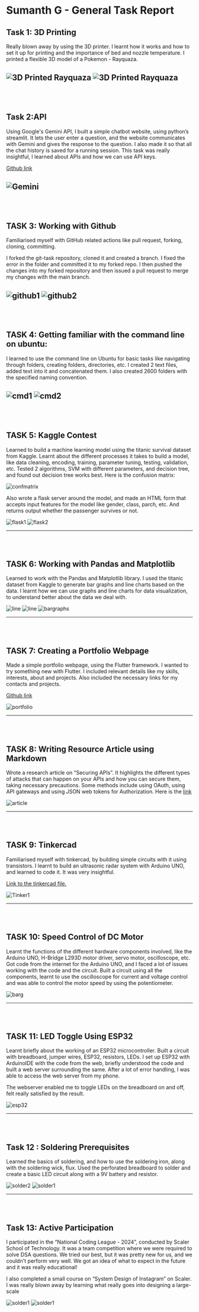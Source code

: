 #  Sumanth G - General Task Report

## Task 1: 3D Printing

Really blown away by using the 3D printer. I learnt how it works and how to set it up for printing and the importance of bed and nozzle temperature. I printed a flexible 3D model of a Pokemon - Rayquaza.

![3D Printed Rayquaza](https://github.com/Siuumanth/Marvel-Report---Level-0/blob/main/level%200/assets/rayq1.jpg?raw=true)
![3D Printed Rayquaza](https://github.com/Siuumanth/Marvel-Report---Level-0/blob/main/level%200/assets/rayq2.jpg?raw=true)
---
<br><br>



## Task 2:API

Using Google's Gemini API, I built a simple chatbot website, using python’s streamlit. It lets the user enter a question, and the website communicates with Gemini and gives the response to the question. I also made it so that all the chat history is saved for a running session. This task was really insightful, I learned about APIs and how we can use API keys.

[Github link](https://github.com/Siuumanth/Gemini-chatbot)

![Gemini](https://github.com/Siuumanth/Marvel-Report---Level-0/blob/main/level%200/assets/gemini.jpg?raw=true)
---

<br><br>

## TASK 3: Working with Github

Familiarised myself with GitHub related actions like pull request, forking, cloning, committing.

I forked the git-task repository, cloned it and created a branch. I fixed the error in the folder and committed it to my forked repo. I then pushed the changes into my forked repository and then issued a pull request to merge my changes with the main branch.

![github1](https://github.com/Siuumanth/Marvel-Report---Level-0/blob/main/level%200/assets/github1.jpg?raw=true)
![github2](https://github.com/Siuumanth/Marvel-Report---Level-0/blob/main/level%200/assets/github2.jpg?raw=true)
---
<br><br>

## TASK 4: Getting familiar with the command line on ubuntu:

I learned to use the command line on Ubuntu for basic tasks like navigating through folders, creating folders, directories, etc. I created 2 text files, added text into it and concatenated them. I also created 2600 folders with the specified naming convention.

![cmd1](https://github.com/Siuumanth/Marvel-Report---Level-0/blob/main/level%200/assets/cmd1.jpg?raw=true)
![cmd2](https://github.com/Siuumanth/Marvel-Report---Level-0/blob/main/level%200/assets/cmd2.jpg?raw=true)
---
<br><br>

## TASK 5: Kaggle Contest

Learned to build a machine learning model using the titanic survival dataset from Kaggle. Learnt about the different processes it takes to build a model, like data cleaning, encoding, training, parameter tuning, testing, validation, etc. Tested 2 algorithms, SVM with different parameters, and decision tree, and found out decision tree works best. Here is the confusion matrix:

![confmatrix](https://github.com/Siuumanth/Marvel-Report---Level-0/blob/main/level%200/assets/confmatrix.jpg?raw=true)

Also wrote a flask server around the model, and made an HTML form that accepts input features for the model like gender, class, parch, etc. And returns output whether the passenger survives or not.

![flask1](https://github.com/Siuumanth/Marvel-Report---Level-0/blob/main/level%200/assets/flask1.jpg?raw=true)
![flask2](https://github.com/Siuumanth/Marvel-Report---Level-0/blob/main/level%200/assets/flask2.jpg?raw=true)

---
<br><br>

## TASK 6: Working with Pandas and Matplotlib

Learned to work with the Pandas and Matplotlib library. I used the titanic dataset from Kaggle to generate bar graphs and line charts based on the data. I learnt how we can use graphs and line charts for data visualization, to understand better about the data we deal with.

![line](https://github.com/Siuumanth/Marvel-Report---Level-0/blob/main/level%200/assets/pandas.png?raw=true)
![line](https://github.com/Siuumanth/Marvel-Report---Level-0/blob/main/level%200/assets/linechart.png?raw=true)
![bargraphs](https://github.com/Siuumanth/Marvel-Report---Level-0/blob/main/level%200/assets/bargraphs.png?raw=true)

---
<br><br>

## TASK 7: Creating a Portfolio Webpage

Made a simple portfolio webpage, using the Flutter framework. I wanted to try something new with Flutter. I included relevant details like my skills, interests, about and projects. Also included the necessary links for my contacts and projects.

[Github link](https://github.com/Siuumanth/Flutter---portfolio)

![portfolio](https://github.com/Siuumanth/Marvel-Report---Level-0/blob/main/level%200/assets/portfolio.png?raw=true)

---
<br><br>

## TASK 8: Writing Resource Article using Markdown

Wrote a research article on “Securing APIs”. It highlights the different types of attacks that can happen on your APIs and how you can secure them, taking necessary precautions. Some methods include using OAuth, using API gateways and using JSON web tokens for Authorization. Here is the [link](https://hub.uvcemarvel.in/article/89e8678e-8c43-496a-b9e2-67947eaf55aa)

![article](https://github.com/Siuumanth/Marvel-Report---Level-0/blob/main/level%200/assets/article.png?raw=true)

---
<br><br>

## TASK 9: Tinkercad

Familiarised myself with tinkercad, by building simple circuits with it using transistors. I learnt to build an ultrasonic radar system with Arduino UNO, and learned to code it. It was very insightful.

[Link to the tinkercad file.](https://www.tinkercad.com/things/cNZ90iPHtjN-radar/editel?returnTo=%2Fthings%2FcNZ90iPHtjN-frantic-snicket-habbi) 

![Tinker1](https://github.com/Siuumanth/Marvel-Report---Level-0/blob/main/level%200/assets/Tinker.jpg?raw=true)

---
<br><br>

## TASK 10: Speed Control of DC Motor

Learnt the functions of the different hardware components involved, like the Arduino UNO, H-Bridge L293D motor driver, servo motor, oscilloscope, etc. Got code from the internet for the Arduino UNO, and I faced a lot of issues working with the code and the circuit. Built a circuit using all the components, learnt to use the oscilloscope for current and voltage control and was able to control the motor speed by using the potentiometer.


![barg](https://github.com/Siuumanth/Marvel-Report---Level-0/blob/main/level%200/assets/dcm.jpeg?raw=true)

---
<br><br>

## TASK 11: LED Toggle Using ESP32

Learnt briefly about the working of an ESP32 microcontroller. Built a circuit with breadboard, jumper wires, ESP32, resistors, LEDs. I set up ESP32 with ArduinoIDE with the code from the web, briefly understood the code and built a web server surrounding the same. After a lot of error handling, I was able to access the web server from my phone.

The webserver enabled me to toggle LEDs on the breadboard on and off, felt really satisfied by the result.

![esp32](https://github.com/Siuumanth/Marvel-Report---Level-0/blob/main/level%200/assets/esp32.jpeg?raw=true)

---
<br><br>
## Task 12 : Soldering Prerequisites

Learned the basics of soldering, and how to use the soldering iron, along with the soldering wick, flux. Used the perforated breadboard to solder and create a basic LED circuit along with a 9V battery and resistor.

![solder2](https://github.com/Siuumanth/Marvel-Report---Level-0/blob/main/level%200/assets/solder2.jpg?raw=true)
![solder1](https://github.com/Siuumanth/Marvel-Report---Level-0/blob/main/level%200/assets/solder1.jpg?raw=true)

---
<br><br>

## Task 13: Active Participation

I participated in the “National Coding League - 2024”, conducted by Scaler School of Technology. It was a team competition where we were required to solve DSA questions. We tried our best, but it was pretty new for us, and we couldn't perform very well. We got an idea of what to expect in the future and it was really educational!

I also completed a small course on “System Design of Instagram” on Scaler. I was really blown away by learning what really goes into designing a large-scale

![solder1]( https://github.com/Siuumanth/Marvel-Report---Level-0/blob/main/level%200/assets/NCL.jpg?raw=true)
![solder1](https://github.com/Siuumanth/Marvel-Report---Level-0/blob/main/level%200/assets/cert.jpg?raw=true)